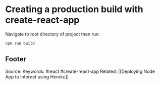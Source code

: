 # Creating a production build with create-react-app
Navigate to root directory of project then run:
```bash
npm run build
```

Footer
---
Source:
Keywords: #react  #create-react-app 
Related: [[Deploying Node App to Internet using Heroku]]